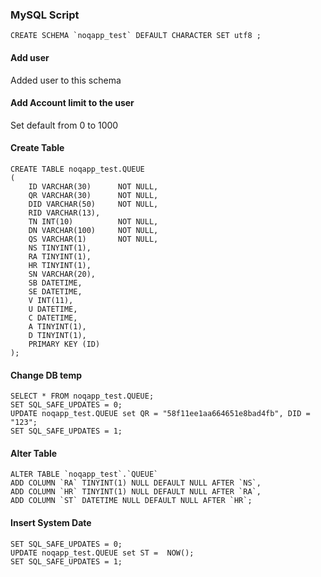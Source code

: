 ### MySQL Script

    CREATE SCHEMA `noqapp_test` DEFAULT CHARACTER SET utf8 ;
    
#### Add user
Added user to this schema

#### Add Account limit to the user
Set default from 0 to 1000
    
#### Create Table     

    CREATE TABLE noqapp_test.QUEUE
    (
        ID VARCHAR(30)      NOT NULL,
        QR VARCHAR(30)      NOT NULL,
        DID VARCHAR(50)     NOT NULL,
        RID VARCHAR(13),
        TN INT(10)          NOT NULL,
        DN VARCHAR(100)     NOT NULL,
        QS VARCHAR(1)       NOT NULL,
        NS TINYINT(1),
        RA TINYINT(1),
        HR TINYINT(1),
        SN VARCHAR(20),
        SB DATETIME,
        SE DATETIME,
        V INT(11),
        U DATETIME,
        C DATETIME,
        A TINYINT(1),
        D TINYINT(1),
        PRIMARY KEY (ID)
    );
    
#### Change DB temp 
    
    SELECT * FROM noqapp_test.QUEUE;
    SET SQL_SAFE_UPDATES = 0;
    UPDATE noqapp_test.QUEUE set QR = "58f11ee1aa664651e8bad4fb", DID = "123";
    SET SQL_SAFE_UPDATES = 1;    
    
#### Alter Table
    
    ALTER TABLE `noqapp_test`.`QUEUE` 
    ADD COLUMN `RA` TINYINT(1) NULL DEFAULT NULL AFTER `NS`,
    ADD COLUMN `HR` TINYINT(1) NULL DEFAULT NULL AFTER `RA`,
    ADD COLUMN `ST` DATETIME NULL DEFAULT NULL AFTER `HR`;
    
#### Insert System Date
    
    SET SQL_SAFE_UPDATES = 0;
    UPDATE noqapp_test.QUEUE set ST =  NOW();
    SET SQL_SAFE_UPDATES = 1;
    